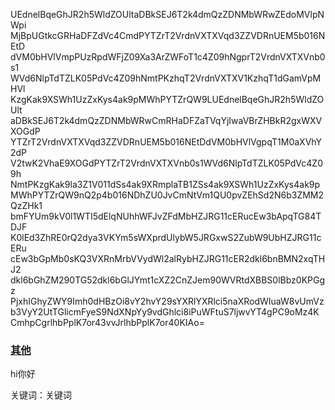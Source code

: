 UEdnelBqeGhJR2h5WldZOUltaDBkSEJ6T2k4dmQzZDNMbWRwZEdoMVlpNWpi
MjBpUGtkcGRHaDFZdVc4CmdPYTZrT2VrdnVXTXVqd3ZZVDRnUEM5b016NEtD
dVM0bHVlVmpPUzRpdWFjZ09Xa3ArZWFoT1c4Z09hNgprT2VrdnVXTXVnb0s1
WVd6NlpTdTZLK05PdVc4Z09hNmtPKzhqT2VrdnVXTXV1KzhqT1dGamVpMHVl
KzgKak9XSWh1UzZxKys4ak9pMWhPYTZrQW9LUEdnelBqeGhJR2h5WldZOUlt
aDBkSEJ6T2k4dmQzZDNMbWRwCmRHaDFZaTVqYjIwaVBrZHBkR2gxWXVXOGdP
YTZrT2VrdnVXTXVqd3ZZVDRnUEM5b016NEtDdVM0bHVlVgpqT1M0aXVhY2dP
V2twK2VhaE9XOGdPYTZrT2VrdnVXTXVnb0s1WVd6NlpTdTZLK05PdVc4Z09h
NmtPKzgKak9la3Z1V011dSs4ak9XRmplaTB1ZSs4ak9XSWh1UzZxKys4ak9p
MWhPYTZrQW9nQ2p4b016NDhZU0JvCmNtVm1QU0pvZEhSd2N6b3ZMM2QzZHk1
bmFYUm9kV0l1WTI5dElqNUhhWFJvZFdMbHZJRG11cERucEw3bApqTG84TDJF
K0lEd3ZhRE0rQ2dya3VKYm5sWXprdUlybW5JRGxwS2ZubW9UbHZJRG11cERu
cEw3bGpMb0sKQ3VXRnMrbVVydWl2alRybHZJRG11cER2dkl6bnBMN2xqTHJ2
dkl6bGhZM290TG52dkl6bGlJYmt1cXZ2CnZJem90WVRtdXBBS0lBbz0KPGgz
PjxhIGhyZWY9Imh0dHBzOi8vY2hvY29sYXRlYXRlci5naXRodWIuaW8vUmVz
b3VyY2UtTGlicmFyeS9NdXNpYy9vdGhlci8iPuWFtuS7ljwvYT4gPC9oMz4K
CmhpCgrlhbPplK7or43vvJrlhbPplK7or40KIAo=
<h3><a href="https://chocolateater.github.io/Resource-Library/Music/other/">其他</a> </h3>

hi你好

关键词：关键词
 
